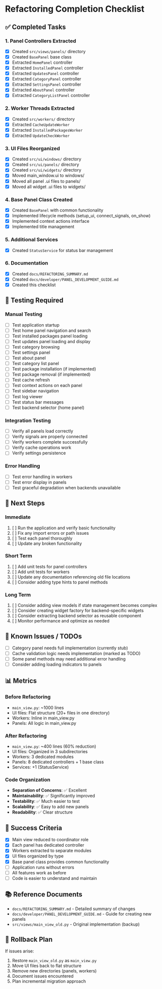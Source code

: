 # Refactoring Completion Checklist

## ✅ Completed Tasks

### 1. Panel Controllers Extracted
- [x] Created `src/views/panels/` directory
- [x] Created `BasePanel` base class
- [x] Extracted `HomePanel` controller
- [x] Extracted `InstalledPanel` controller
- [x] Extracted `UpdatesPanel` controller
- [x] Extracted `CategoryPanel` controller
- [x] Extracted `SettingsPanel` controller
- [x] Extracted `AboutPanel` controller
- [x] Extracted `CategoryListPanel` controller

### 2. Worker Threads Extracted
- [x] Created `src/workers/` directory
- [x] Extracted `CacheUpdateWorker`
- [x] Extracted `InstalledPackagesWorker`
- [x] Extracted `UpdateCheckWorker`

### 3. UI Files Reorganized
- [x] Created `src/ui/windows/` directory
- [x] Created `src/ui/panels/` directory
- [x] Created `src/ui/widgets/` directory
- [x] Moved main_window.ui to windows/
- [x] Moved all panel .ui files to panels/
- [x] Moved all widget .ui files to widgets/

### 4. Base Panel Class Created
- [x] Created `BasePanel` with common functionality
- [x] Implemented lifecycle methods (setup_ui, connect_signals, on_show)
- [x] Implemented context actions interface
- [x] Implemented title management

### 5. Additional Services
- [x] Created `StatusService` for status bar management

### 6. Documentation
- [x] Created `docs/REFACTORING_SUMMARY.md`
- [x] Created `docs/developer/PANEL_DEVELOPMENT_GUIDE.md`
- [x] Created this checklist

## 🔄 Testing Required

### Manual Testing
- [ ] Test application startup
- [ ] Test home panel navigation and search
- [ ] Test installed packages panel loading
- [ ] Test updates panel loading and display
- [ ] Test category browsing
- [ ] Test settings panel
- [ ] Test about panel
- [ ] Test category list panel
- [ ] Test package installation (if implemented)
- [ ] Test package removal (if implemented)
- [ ] Test cache refresh
- [ ] Test context actions on each panel
- [ ] Test sidebar navigation
- [ ] Test log viewer
- [ ] Test status bar messages
- [ ] Test backend selector (home panel)

### Integration Testing
- [ ] Verify all panels load correctly
- [ ] Verify signals are properly connected
- [ ] Verify workers complete successfully
- [ ] Verify cache operations work
- [ ] Verify settings persistence

### Error Handling
- [ ] Test error handling in workers
- [ ] Test error display in panels
- [ ] Test graceful degradation when backends unavailable

## 📝 Next Steps

### Immediate
1. [ ] Run the application and verify basic functionality
2. [ ] Fix any import errors or path issues
3. [ ] Test each panel thoroughly
4. [ ] Update any broken functionality

### Short Term
1. [ ] Add unit tests for panel controllers
2. [ ] Add unit tests for workers
3. [ ] Update any documentation referencing old file locations
4. [ ] Consider adding type hints to panel methods

### Long Term
1. [ ] Consider adding view models if state management becomes complex
2. [ ] Consider creating widget factory for backend-specific widgets
3. [ ] Consider extracting backend selector as reusable component
4. [ ] Monitor performance and optimize as needed

## 🐛 Known Issues / TODOs

- [ ] Category panel needs full implementation (currently stub)
- [ ] Cache validation logic needs implementation (marked as TODO)
- [ ] Some panel methods may need additional error handling
- [ ] Consider adding loading indicators to panels

## 📊 Metrics

### Before Refactoring
- `main_view.py`: ~1000 lines
- UI files: Flat structure (20+ files in one directory)
- Workers: Inline in main_view.py
- Panels: All logic in main_view.py

### After Refactoring
- `main_view.py`: ~400 lines (60% reduction)
- UI files: Organized in 3 subdirectories
- Workers: 3 dedicated modules
- Panels: 8 dedicated controllers + 1 base class
- Services: +1 (StatusService)

### Code Organization
- **Separation of Concerns**: ✅ Excellent
- **Maintainability**: ✅ Significantly improved
- **Testability**: ✅ Much easier to test
- **Scalability**: ✅ Easy to add new panels
- **Readability**: ✅ Clear structure

## 🎯 Success Criteria

- [x] Main view reduced to coordinator role
- [x] Each panel has dedicated controller
- [x] Workers extracted to separate modules
- [x] UI files organized by type
- [x] Base panel class provides common functionality
- [ ] Application runs without errors
- [ ] All features work as before
- [ ] Code is easier to understand and maintain

## 📚 Reference Documents

- `docs/REFACTORING_SUMMARY.md` - Detailed summary of changes
- `docs/developer/PANEL_DEVELOPMENT_GUIDE.md` - Guide for creating new panels
- `src/views/main_view_old.py` - Original implementation (backup)

## 🔧 Rollback Plan

If issues arise:
1. Restore `main_view_old.py` as `main_view.py`
2. Move UI files back to flat structure
3. Remove new directories (panels, workers)
4. Document issues encountered
5. Plan incremental migration approach
